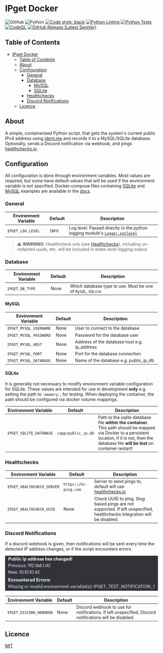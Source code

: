 # IPget Docker

![GitHub](https://img.shields.io/github/license/LunaPurpleSunshine/ipget?label=licence)
![Python](https://img.shields.io/github/pipenv/locked/python-version/LunaPurpleSunshine/ipget)
[![Code style: black](https://img.shields.io/badge/code%20style-black-000000.svg)](https://github.com/psf/black)
[![Python Linting](https://github.com/LunaPurpleSunshine/ipget/actions/workflows/python-lint.yml/badge.svg)](https://github.com/LunaPurpleSunshine/ipget/actions/workflows/python-lint.yml)
[![Python Tests](https://github.com/LunaPurpleSunshine/ipget/actions/workflows/python-tests.yml/badge.svg)](https://github.com/LunaPurpleSunshine/ipget/actions/workflows/python-tests.yml)
[![CodeQL](https://github.com/LunaPurpleSunshine/ipget/actions/workflows/codeql.yml/badge.svg)](https://github.com/LunaPurpleSunshine/ipget/actions/workflows/codeql.yml)
[![GitHub Release (Latest SemVer)](https://img.shields.io/github/v/release/LunaPurpleSunshine/ipget?sort=semver)](https://github.com/LunaPurpleSunshine/ipget-docker/releases)

## Table of Contents

- [IPget Docker](#ipget-docker)
  - [Table of Contents](#table-of-contents)
  - [About](#about)
  - [Configuration](#configuration)
    - [General](#general)
    - [Database](#database)
      - [MySQL](#mysql)
      - [SQLite](#sqlite)
    - [Healthchecks](#healthchecks)
    - [Discord Notifications](#discord-notifications)
  - [Licence](#licence)

## About

A simple, containerised Python script, that gets the system's current public IPv4 address using [ident.me](https://api.ident.me) and records it to a MySQL/SQLite database.
Optionally, sends a Discord notification via webhook, and pings [healthchecks.io](https://healthchecks.io/).

## Configuration

All configuration is done through environment variables. Most values are required, but some have default values that will be used if the environment variable is not specified.
Docker-compose files containing [SQLite](docs/sqlite-example-compose.yaml) and [MySQL](docs/mysql-example-compose.yaml) examples are available in the [docs](docs).

### General

| Environment Variable | Default | Description                                                                                                                                             |
| -------------------- | ------- | ------------------------------------------------------------------------------------------------------------------------------------------------------- |
| `IPGET_LOG_LEVEL`    | `INFO`  | Log level. Passed directly to the python logging module's [`Logger.setlevel`](https://docs.python.org/3.7/library/logging.html#logging.Logger.setLevel) |

>⚠️ **WARNING**:
Healthcheck urls (see [Healthchecks](#healthchecks)), including un-redacted uuids, etc. will be included in `DEBUG` level logging output.

### Database

| Environment Variable | Default | Description                                                  |
| -------------------- | ------- | ------------------------------------------------------------ |
| `IPGET_DB_TYPE`      | None    | Which database type to use. Must be one of `MySQL`, `SQLite` |

#### MySQL

| Environment Variable   | Default | Description                                  |
| ---------------------- | ------- | -------------------------------------------- |
| `IPGET_MYSQL_USERNAME` | None    | User to connect to the database              |
| `IPGET_MYSQL_PASSWORD` | None    | Password for the database user               |
| `IPGET_MYSQL_HOST`     | None    | Address of the database host e.g. ip_address |
| `IPGET_MYSQL_PORT`     | None    | Port for the database connection             |
| `IPGET_MYSQL_DATABASE` | None    | Name of the database e.g. public_ip_db       |

#### SQLite

It is generally not necessary to modify environment variable configuration for SQLite. These values are intended for use in development **only** e.g. setting the path to `:memory:`, for testing. When deploying the container, the path should be configured via docker volume mappings.

| Environment Variable    | Default             | Description                                                                                                                                                                                                                    |
| ----------------------- | ------------------- | ------------------------------------------------------------------------------------------------------------------------------------------------------------------------------------------------------------------------------ |
| `IPGET_SQLITE_DATABASE` | `/app/public_ip.db` | Path to the sqlite database file **within the container**. This path should be mapped via Docker to a persistent location, if it is not, then the database file **will be lost** on container restart! |

### Healthchecks

| Environment Variable       | Default               | Description                                                                                                             |
| -------------------------- | --------------------- | ----------------------------------------------------------------------------------------------------------------------- |
| `IPGET_HEALTHCHECK_SERVER` | `https://hc-ping.com` | Server to send pings to, default will use [healthchecks.io](https://healthchecks.io)                                    |
| `IPGET_HEALTHCHECK_UUID`   | None                  | Check UUID to ping. Slug based pings are not supported. If left unspecified, healthchecks integration will be disabled. |

### Discord Notifications

If a discord webhook is given, then notifications will be sent every time the detected IP address changes, or if the script encounters errors.

![Example discord notifications](docs/images/notifications.jpg "Example discord notifications")

| Environment Variable    | Default | Description                                                                                            |
| ----------------------- | ------- | ------------------------------------------------------------------------------------------------------ |
| `IPGET_DISCORD_WEBHOOK` | None    | Discord webhook to use for notifications. If left unspecified, Discord notifications will be disabled. |

## Licence

[MIT](LICENCE.txt)

